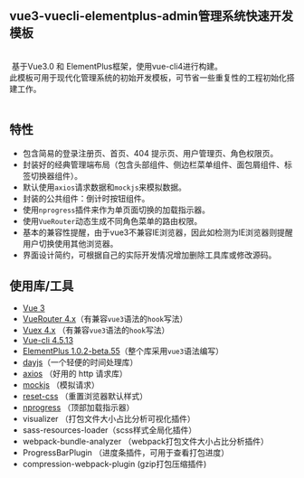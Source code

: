

## vue3-vuecli-elementplus-admin管理系统快速开发模板
<br>
​ 基于Vue3.0 和 ElementPlus框架，使用vue-cli4进行构建。<br>此模板可用于现代化管理系统的初始开发模板，可节省一些重复性的工程初始化搭建工作。
<br>
<br>

## 特性

- 包含简易的登录注册页、首页、404 提示页、用户管理页、角色权限页。
- 封装好的经典管理端布局（包含头部组件、侧边栏菜单组件、面包屑组件、标签切换器组件）。
- 默认使用`axios`请求数据和`mockjs`来模拟数据。
- 封装的公共组件：倒计时按钮组件。
- 使用`nprogress`插件来作为单页面切换的加载指示器。
- 使用`VueRouter`动态生成不同角色菜单的路由权限。
- 基本的兼容性提醒，由于vue3不兼容IE浏览器，因此如检测为IE浏览器则提醒用户切换使用其他浏览器。
- 界面设计简约，可根据自己的实际开发情况增加删除工具库或修改源码。
  <br>

## 使用库/工具

- [Vue 3](https://v3.cn.vuejs.org/)
- [VueRouter 4.x](https://next.router.vuejs.org/zh/)（有兼容`vue3`语法的`hook`写法）
- [Vuex 4.x](https://next.vuex.vuejs.org/zh/index.html) （有兼容`vue3`语法的`hook`写法）
- [Vue-cli 4.5.13](https://cli.vuejs.org/zh/)
- [ElementPlus 1.0.2-beta.55](https://element-plus.org/#/zh-CN/component/space)（整个库采用`vue3`语法编写）
- [dayjs](https://github.com/iamkun/dayjs)（一个轻便的时间处理库）
- [axios](http://www.axios-js.com/) （好用的 http 请求库）
- [mockjs](http://mockjs.com/) （模拟请求）
- [reset-css](https://www.npmjs.com/package/reset-css) （重置浏览器默认样式）
- [nprogress](https://ricostacruz.com/nprogress/) （顶部加载指示器）
- visualizer （打包文件大小占比分析可视化插件）
- sass-resources-loader（scss样式全局化插件）
- webpack-bundle-analyzer （webpack打包文件大小占比分析插件）
- ProgressBarPlugin （进度条插件，可用于查看打包进度）
- compression-webpack-plugin (gzip打包压缩插件)
  <br><br>


